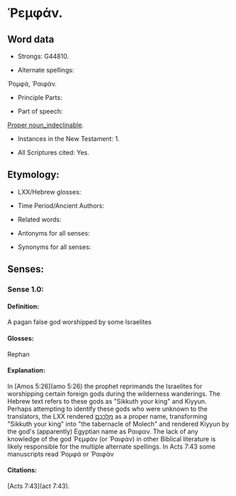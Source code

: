 # Ῥεμφάν.

<!-- Status: S3=Needs 2nd Review -->
<!-- Lexica used for edits: BDAG LN FFM BN   -->

## Word data

* Strongs: G44810.

* Alternate spellings:

Ῥομφά, Ῥαιφάν.

* Principle Parts: 

* Part of speech: 

[Proper noun_indeclinable](http://ugg.readthedocs.io/en/latest/proper_noun_indeclinable.html).

* Instances in the New Testament: 1.

* All Scriptures cited: Yes.

## Etymology: 

* LXX/Hebrew glosses: 


* Time Period/Ancient Authors: 


* Related words: 

* Antonyms for all senses:

* Synonyms for all senses: 


## Senses: 

### Sense  1.0: 

#### Definition: 

A pagan false god worshipped by some Israelites

#### Glosses: 

Rephan

#### Explanation: 
In [Amos 5:26](amo 5:26) the prophet reprimands the Israelites for worshipping certain foreign gods during the wilderness wanderings.  The Hebrew text refers to these gods as "Sikkuth your king" and Kiyyun. Perhaps attempting to identify these gods who were unknown to the translators, the LXX rendered  [מַלְכְּכֶם](//en-uhal/H4428) as a proper name, transforming "Sikkuth your king" into "the tabernacle of Molech" and rendered Kiyyun by the god's (apparently) Egyptian name as Ραιφαν.  The lack of any knowledge of the god Ῥεμφάν (or Ῥαιφάν) in other Biblical literature is likely responsible for the multiple alternate spellings.  In Acts 7:43 some manuscripts read Ῥομφά or Ῥαιφάν

#### Citations: 
[Acts 7:43](act 7:43).
